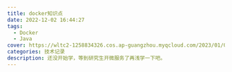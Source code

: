 ```yaml
---
title: docker知识点
date: 2022-12-02 16:44:27
tags: 
  - Docker
  - Java
cover: https://wltc2-1258834326.cos.ap-guangzhou.myqcloud.com/2023/01/09/63bb9d948dda5.jpg
categories: 技术记录
description: 还没开始学，等到研究生开微服务了再浅学一下吧。
---
```

